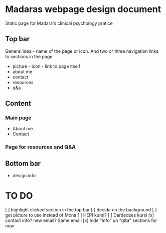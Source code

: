# Madaras webpage design document
Static page for Madara's clinical psychology pratice
## Top bar
General idea - name of the page or icon. And two or three navigation links to sections in the page.
- picture - icon - link to page itself
- about me
- contact
- resources
- q&a
## Content
### Main page
- About me
- Contact
### Page for resources and Q&A
## Bottom bar
- design info


# TO DO
[ ] highlight clicked section in the top bar
[ ] decide on the background
[ ] get picture to use instead of Mona
[ ] HEPI kursi?
[ ] Dardedzes kursi
[x] contact info? new email? Same email
[x] hide "info" un "q&a" sections for now
